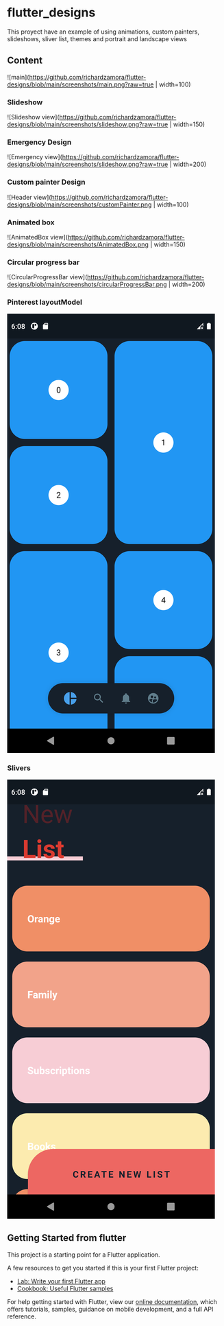 # flutter_designs

This proyect have an example of using animations, custom painters, slideshows, sliver list, themes and portrait and landscape views

## Content

![main](https://github.com/richardzamora/flutter-designs/blob/main/screenshots/main.png?raw=true | width=100)

### Slideshow


![Slideshow view](https://github.com/richardzamora/flutter-designs/blob/main/screenshots/slideshow.png?raw=true | width=150)

### Emergency Design

![Emergency view](https://github.com/richardzamora/flutter-designs/blob/main/screenshots/slideshow.png?raw=true | width=200)

### Custom painter Design

![Header view](https://github.com/richardzamora/flutter-designs/blob/main/screenshots/customPainter.png | width=100)

### Animated box

![AnimatedBox view](https://github.com/richardzamora/flutter-designs/blob/main/screenshots/AnimatedBox.png | width=150)

### Circular progress bar

![CircularProgressBar view](https://github.com/richardzamora/flutter-designs/blob/main/screenshots/circularProgressBar.png | width=200)

### Pinterest layoutModel

![PinterestLayout view](https://github.com/richardzamora/flutter-designs/blob/main/screenshots/pinterestLayout.png?raw=true)

### Slivers

![Slivers view](https://github.com/richardzamora/flutter-designs/blob/main/screenshots/slivers.png?raw=true)


## Getting Started from flutter

This project is a starting point for a Flutter application.

A few resources to get you started if this is your first Flutter project:

- [Lab: Write your first Flutter app](https://flutter.dev/docs/get-started/codelab)
- [Cookbook: Useful Flutter samples](https://flutter.dev/docs/cookbook)

For help getting started with Flutter, view our
[online documentation](https://flutter.dev/docs), which offers tutorials,
samples, guidance on mobile development, and a full API reference.
